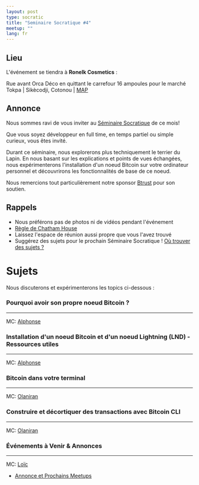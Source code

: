 ```yaml
---
layout: post
type: socratic
title: "Seminaire Socratique #4"
meetup: ""
lang: fr
---
```


## Lieu

L'événement se tiendra à **Ronelk Cosmetics** :

Rue avant Orca Déco en quittant le carrefour 16 ampoules pour le marché Tokpa \| Sikècodji, Cotonou \| [MAP](https://maps.app.goo.gl/4MWFaaiG7PRBnbi88)

## Annonce

Nous sommes ravi de vous inviter au [Séminaire Socratique](/about) de ce mois!

​Que vous soyez développeur en full time, en temps partiel ou simple curieux, vous êtes invité.

Durant ce séminaire, nous explorerons plus techniquement le terrier du Lapin. En nous basant sur les explications et points de vues échangées, nous expérimenterons l'installation d'un noeud Bitcoin sur votre ordinateur personnel et découvrirons les fonctionnalités de base de ce noeud.

Nous remercions tout particulièrement notre sponsor [Btrust](http://btrust.tech/) pour son soutien.

## Rappels

- Nous préférons pas de photos ni de vidéos pendant l'événement
- [Règle de Chatham House](https://www.chathamhouse.org/about-us/chatham-house-rule)
- Laissez l'espace de réunion aussi propre que vous l'avez trouvé
- Suggérez des sujets pour le prochain Séminaire Socratique ! [Où trouver des sujets ?](/topics)


# Sujets 

Nous discuterons et expérimenterons les topics ci-dessous : 

### Pourquoi avoir son propre noeud Bitcoin ?

---

MC: [Alphonse](https://x.com/mehounme)

### Installation d'un noeud Bitcoin et d'un noeud Lightning (LND) - Ressources utiles

---

MC: [Alphonse](https://x.com/mehounme)

### Bitcoin dans votre terminal

---

MC: [Olaniran](https://x.com/heyolaniran)

### Construire et décortiquer des transactions avec Bitcoin CLI

---

MC: [Olaniran](https://x.com/heyolaniran)

### Événements à Venir & Annonces

---

MC: [Loïc](https://x.com/Loicbtc)

- [Annonce et Prochains Meetups]()